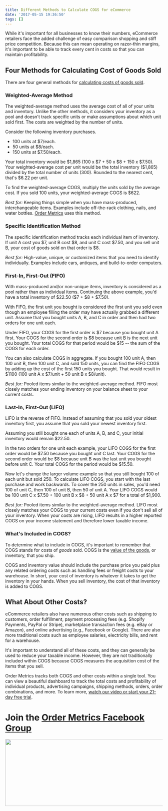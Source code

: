 ```yaml
---
title: Different Methods to Calculate COGS for eCommerce
date: '2017-05-15 19:36:50'
tags: []
---
```


While it's important for all businesses to know their numbers, eCommerce retailers face the added challenge of easy comparison shopping and stiff price competition. Because this can mean operating on razor-thin margins, it's important to be able to track every cent in costs so that you can maintain profitability.
<h2>Four Methods for Calculating Cost of Goods Sold</h2>
There are four general methods for <a href="http://pages.stern.nyu.edu/~adamodar/New_Home_Page/AccPrimer/inventory.htm">calculating costs of goods sold</a>.
<h3>Weighted-Average Method</h3>
The weighted-average method uses the average cost of all of your units and inventory. Unlike the other methods, it considers your inventory as a pool and doesn't track specific units or make assumptions about which unit sold first. The costs are weighted by the number of units.

Consider the following inventory purchases.
<ul>
 	<li>100 units at $7/each.</li>
 	<li>50 units at $8/each.</li>
 	<li>150 units at $7.50/each.</li>
</ul>
Your total inventory would be $1,865 (100 x $7 + 50 x $8 + 150 x $7.50). Your weighted-average cost per unit would be the total inventory ($1,865) divided by the total number of units (300). Rounded to the nearest cent, that's $6.22 per unit.

To find the weighted-average COGS, multiply the units sold by the average cost. If you sold 100 units, your weighted-average COGS is $622.

<em>Best for:</em> Keeping things simple when you have mass-produced, interchangeable items. Examples include off-the-rack clothing, nails, and water bottles. <a href="http://www.ordermetrics.io">Order Metrics</a> uses this method.
<h3>Specific Identification Method</h3>
The specific identification method tracks each individual item of inventory. If unit A cost you $7, unit B cost $8, and unit C cost $7.50, and you sell unit B, your cost of goods sold on that order is $8.

<em>Best for:</em> High-value, unique, or customized items that you need to identify individually. Examples include cars, antiques, and build-to-order computers.
<h3>First-In, First-Out (FIFO)</h3>
With mass-produced and/or non-unique items, inventory is considered as a pool rather than as individual items. Continuing the above example, you'd have a total inventory of $22.50 ($7 + $8 + $7.50).

With FIFO, the first unit you bought is considered the first unit you sold even though an employee filling the order may have actually grabbed a different unit. Assume that you bought units A, B, and C in order and then had two orders for one unit each.

Under FIFO, your COGS for the first order is $7 because you bought unit A first. Your COGS for the second order is $8 because unit B is the next unit you bought. Your total COGS for that period would be $15 -- the sum of the COGS for each order.

You can also calculate COGS in aggregate. If you bought 100 unit A, then 100 unit B, then 100 unit C, and sold 150 units, you can find the FIFO COGS by adding up the cost of the first 150 units you bought. That would result in $1100 (100 unit A x $7/unit + 50 unit B x $8/unit).

<em>Best for:</em> Pooled items similar to the weighted-average method. FIFO most closely matches your ending inventory on your balance sheet to your current costs.
<h3>Last-In, First-Out (LIFO)</h3>
LIFO is the reverse of FIFO. Instead of assuming that you sold your oldest inventory first, you assume that you sold your newest inventory first.

Assuming you still bought one each of units A, B, and C, your initial inventory would remain $22.50.

In the two orders for one unit each example, your LIFO COGS for the first order would be $7.50 because you bought unit C last. Your COGS for the second order would be $8 because unit B was the last unit you bought before unit C. Your total COGS for the period would be $15.50.

Now let's change the larger volume example so that you still bought 100 of each unit but sold 250. To calculate LIFO COGS, you start with the last purchase and work backwards. To cover the 250 units in sales, you'd need 100 of unit C, then 100 of unit B, then 50 of unit A. Your LIFO COGS would be 100 unit C x $7.50 + 100 unit B x $8 + 50 unit A x $7 for a total of $1,900.

<em>Best for:</em> Pooled items similar to the weighted-average method. LIFO most closely matches your COGS to your current costs even if you don't sell all of your inventory. When your costs are rising, LIFO results in a higher reported COGS on your income statement and therefore lower taxable income.
<h3>What's Included in COGS?</h3>
To determine what to include in COGS, it's important to remember that COGS stands for costs of <em>goods</em> sold. COGS is the <a href="https://www.csun.edu/~hfact004/retailinv.htm">value of the goods</a>, or inventory, that you ship.

COGS and inventory value should include the purchase price you paid plus any related ordering costs such as handling fees or freight costs to your warehouse. In short, your cost of inventory is whatever it takes to get the inventory in your hands. When you sell inventory, the cost of that inventory is added to COGS.
<h2>What About Other Costs?</h2>
eCommerce retailers also have numerous other costs such as shipping to customers, order fulfillment, payment processing fees (e.g. Shopify Payments, PayPal or Stripe), marketplace transaction fees (e.g. eBay or Amazon), and online advertising (e.g., Facebook or Google). There are also more traditional costs such as employee salaries, electricity bills, and rent for a warehouse.

It's important to understand all of these costs, and they can generally be used to reduce your taxable income. However, they are not traditionally included within COGS because COGS measures the acquisition cost of the items that you sell.

Order Metrics tracks both COGS and other costs within a single tool. You can view a beautiful dashboard to track the total costs and profitability of individual products, advertising campaigns, shipping methods, orders, order combinations, and more. To learn more, <a href="http://www.ordermetrics.io">watch our video or start your 21-day free trial</a>.
<h1>Join the <a href="https://www.facebook.com/groups/ordermetrics/" target="_blank" rel="noopener noreferrer">Order Metrics Facebook Group</a></h1>
<a href="https://www.facebook.com/groups/ordermetrics/" target="_blank" rel="noopener noreferrer"><img class="alignleft wp-image-270 size-full" src="https://www.ordermetrics.io/wordpress/wp-content/uploads/2017/09/facebook-e1506716574831.png" alt="" width="645" height="214" /></a>
